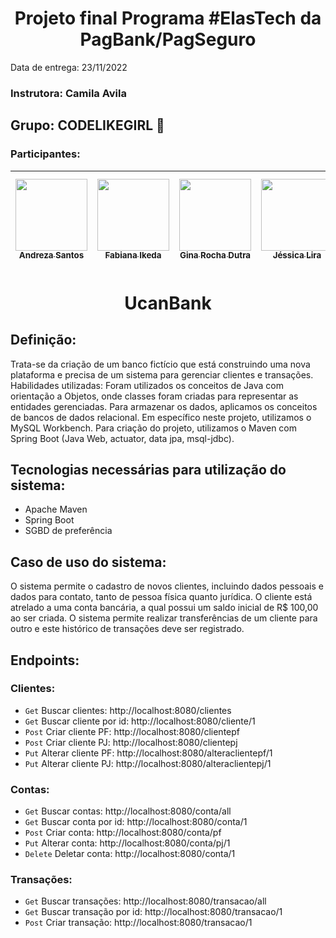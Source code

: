 <h1 align = "center"> Projeto final Programa #ElasTech da PagBank/PagSeguro</h1>


Data de entrega: 23/11/2022

### Instrutora: Camila Avila

## Grupo: CODELIKEGIRL 👊

### Participantes:

| [<img src="https://avatars.githubusercontent.com/u/108132741?v=4" width=115><br><sub> Andreza Santos </sub>](https://github.com/AndrezaSS) |  [<img src="https://avatars.githubusercontent.com/u/95303672?v=4" width=115><br><sub>Fabiana Ikeda</sub>](https://github.com/Fikda) |  [<img src="https://avatars.githubusercontent.com/u/91692537?v=4" width=115><br><sub>Gina Rocha Dutra</sub>](https://github.com/ginadev-dutra) |  [<img src="https://avatars.githubusercontent.com/u/29560149?v=4" width=115><br><sub>Jéssica Lira</sub>](https://github.com/jessicalira1001) |  [<img src="https://avatars.githubusercontent.com/u/90662162?v=4" width=115><br><sub>Juliana Andrade</sub>](https://github.com/andradeju) |  [<img src="https://avatars.githubusercontent.com/u/4139905?v=4" width=115><br><sub>Monielle Amaral</sub>](https://github.com/monielle) |  [<img src="https://avatars.githubusercontent.com/u/74334360?v=4" width=115><br><sub>Sabrina Santiago Alves</sub>](https://github.com/sabrinasantiagoalves) |
| :---: | :---: | :---: | :---: | :---: | :---: | :---: |


<h1 align = "center"> UcanBank</h1>

## Definição:
Trata-se da criação de um banco fictício que está construindo uma nova plataforma e precisa de um sistema para gerenciar clientes e transações.
Habilidades utilizadas:
Foram utilizados os conceitos de Java com orientação a Objetos, onde classes foram criadas para representar as entidades gerenciadas. Para armazenar os dados, aplicamos os conceitos de bancos de dados relacional. Em específico neste projeto, utilizamos o MySQL Workbench. Para criação do projeto, utilizamos o Maven com Spring Boot (Java Web, actuator, data jpa, msql-jdbc).	

## Tecnologias necessárias para utilização do sistema:
+ Apache Maven
+ Spring Boot
+ SGBD de preferência  

## Caso de uso do sistema:
O sistema permite o cadastro de novos clientes, incluindo dados pessoais e dados para contato, tanto de pessoa física quanto jurídica. O cliente está atrelado a uma conta bancária, a qual possui um saldo inicial de R$ 100,00 ao ser criada. O sistema permite realizar transferências de um cliente para outro e este histórico de transações deve ser registrado. 

## Endpoints:

### Clientes:

-	`Get` Buscar clientes: http://localhost:8080/clientes
-	`Get` Buscar cliente por id: http://localhost:8080/cliente/1
-	`Post` Criar cliente PF: http://localhost:8080/clientepf
-	`Post` Criar cliente PJ: http://localhost:8080/clientepj
-	`Put` Alterar cliente PF: http://localhost:8080/alteraclientepf/1
-	`Put` Alterar cliente PJ: http://localhost:8080/alteraclientepj/1

### Contas:

-	`Get` Buscar contas: http://localhost:8080/conta/all 
-	`Get` Buscar conta por id: http://localhost:8080/conta/1
-	`Post` Criar conta: http://localhost:8080/conta/pf
-	`Put` Alterar conta: http://localhost:8080/conta/pj/1
-	`Delete` Deletar conta: http://localhost:8080/conta/1

### Transações:

-	`Get`  Buscar transações: http://localhost:8080/transacao/all
- 	`Get`  Buscar transação por id: http://localhost:8080/transacao/1
-	`Post`  Criar transação: http://localhost:8080/transacao/1
 
    
